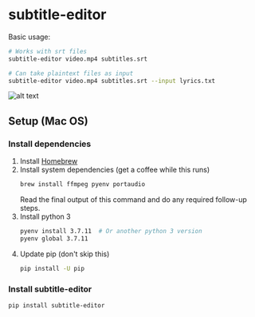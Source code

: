 subtitle-editor
===============

Basic usage:

```bash
# Works with srt files
subtitle-editor video.mp4 subtitles.srt

# Can take plaintext files as input
subtitle-editor video.mp4 subtitles.srt --input lyrics.txt
```

![alt text](https://github.com/sandalwoodbox/subtitle-editor/blob/main/demo.gif?raw=true)

## Setup (Mac OS)

### Install dependencies

1. Install [Homebrew](https://brew.sh/)
2. Install system dependencies (get a coffee while this runs)
   ```bash
   brew install ffmpeg pyenv portaudio
   ```
   Read the final output of this command and do any required follow-up steps.
3. Install python 3
   ```bash
   pyenv install 3.7.11  # Or another python 3 version
   pyenv global 3.7.11
   ```
4. Update pip (don't skip this)
   ```bash
   pip install -U pip
   ```

### Install subtitle-editor

```bash
pip install subtitle-editor
```